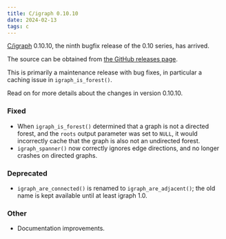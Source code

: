 ```yaml
---
title: C/igraph 0.10.10
date: 2024-02-13
tags: c
---
```


[C/igraph](https://igraph.org/c/) 0.10.10, the ninth bugfix release of the 0.10 series, has arrived.

The source can be obtained from [the GitHub releases page](https://github.com/igraph/igraph/releases/tag/0.10.10).

This is primarily a maintenance release with bug fixes, in particular a caching issue in `igraph_is_forest()`.

Read on for more details about the changes in version 0.10.10.

<!--more-->

### Fixed

 - When `igraph_is_forest()` determined that a graph is not a directed forest, and the `roots` output parameter was set to `NULL`, it would incorrectly cache that the graph is also not an undirected forest.
 - `igraph_spanner()` now correctly ignores edge directions, and no longer crashes on directed graphs.

### Deprecated

 - `igraph_are_connected()` is renamed to `igraph_are_adjacent()`; the old name is kept available until at least igraph 1.0.

### Other

 - Documentation improvements.

